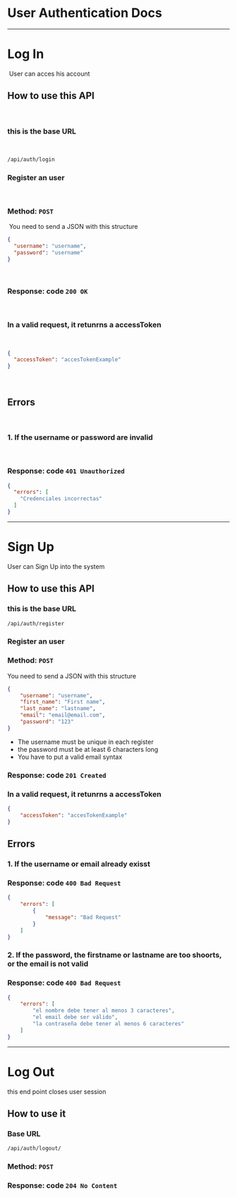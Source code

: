 # User Authentication Docs

---

# Log In
​
User can acces his account
​
## How to use this API
​
### this is the base URL
​
```bash
/api/auth/login
```
### Register an user
​
### Method: `POST`
​
You need to send a JSON with this structure
​
```json
{
  "username": "username",
  "password": "username"
}
```
​
### Response: code `200 OK`
​
### In a valid request, it retunrns a accessToken
​
```json
{
  "accessToken": "accesTokenExample"
}
```
​
## Errors
​
### 1. If the username or password are invalid
​
### Response: code `401 Unauthorized`
```json
{
  "errors": [
    "Credenciales incorrectas"
  ]
}
```

---

# Sign Up 

User can Sign Up into the system 

## How to use this API

### this is the base URL

```bash
/api/auth/register
```
### Register an user

### Method: `POST`

You need to send a JSON with this structure
```json
{
	"username": "username",
	"first_name": "First name",
	"last_name": "lastname",
	"email": "email@email.com",
	"password": "123"
}
```

- The username must be unique in each register
- the password must be at least 6 characters long
- You have to put a valid email syntax

### Response: code `201 Created`

### In a valid request, it retunrns a accessToken

```json
{
	"accessToken": "accesTokenExample"
}
```

## Errors

### 1. If the username or email already exisst

### Response: code `400 Bad Request`
```json
{
	"errors": [
		{
			"message": "Bad Request"
		}
	]
}
```

### 2. If the password, the firstname or lastname are too shoorts, or the email is not valid

### Response: code `400 Bad Request`
```json
{
	"errors": [
		"el nombre debe tener al menos 3 caracteres",
		"el email debe ser válido",
		"la contraseña debe tener al menos 6 caracteres"
	]
}
```
---

# Log Out

this end point closes user session

## How to use it

### Base URL
```bash
/api/auth/logout/
```

### Method: `POST`

### Response: code `204 No Content`
